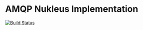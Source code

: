 # AMQP Nukleus Implementation

[![Build Status][build-status-image]][build-status]

[build-status-image]: https://travis-ci.org/reaktivity/nukleus-amqp.java.svg?branch=develop
[build-status]: https://travis-ci.org/reaktivity/nukleus-java.spec
